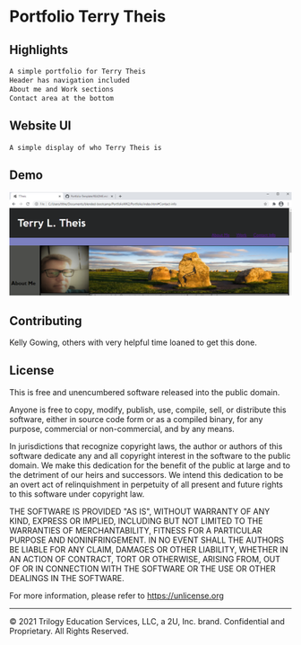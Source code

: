 # Portfolio Terry Theis

## Highlights

    A simple portfolio for Terry Theis
    Header has navigation included
    About me and Work sections
    Contact area at the bottom

## Website UI

    A simple display of who Terry Theis is

## Demo

![Header](./assets/pageSnip.png)

## Contributing
Kelly Gowing, others with very helpful time loaned to get this done.

## License
This is free and unencumbered software released into the public domain.

Anyone is free to copy, modify, publish, use, compile, sell, or distribute this software, either in source code form or as a compiled binary, for any purpose, commercial or non-commercial, and by any means.

In jurisdictions that recognize copyright laws, the author or authors of this software dedicate any and all copyright interest in the software to the public domain. We make this dedication for the benefit of the public at large and to the detriment of our heirs and successors. We intend this dedication to be an overt act of relinquishment in perpetuity of all present and future rights to this software under copyright law.

THE SOFTWARE IS PROVIDED "AS IS", WITHOUT WARRANTY OF ANY KIND, EXPRESS OR IMPLIED, INCLUDING BUT NOT LIMITED TO THE WARRANTIES OF MERCHANTABILITY, FITNESS FOR A PARTICULAR PURPOSE AND NONINFRINGEMENT. IN NO EVENT SHALL THE AUTHORS BE LIABLE FOR ANY CLAIM, DAMAGES OR OTHER LIABILITY, WHETHER IN AN ACTION OF CONTRACT, TORT OR OTHERWISE, ARISING FROM, OUT OF OR IN CONNECTION WITH THE SOFTWARE OR THE USE OR OTHER DEALINGS IN THE SOFTWARE.

For more information, please refer to https://unlicense.org

- - -
© 2021 Trilogy Education Services, LLC, a 2U, Inc. brand. Confidential and Proprietary. All Rights Reserved.